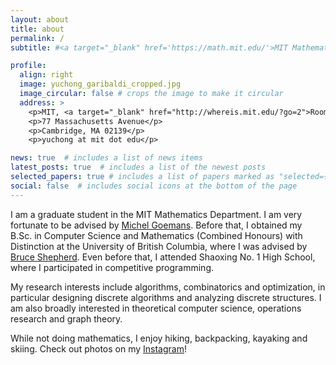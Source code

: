 ```yaml
---
layout: about
title: about
permalink: /
subtitle: #<a target="_blank" href='https://math.mit.edu/'>MIT Mathematics Department</a>

profile:
  align: right
  image: yuchong_garibaldi_cropped.jpg
  image_circular: false # crops the image to make it circular
  address: >
    <p>MIT, <a target="_blank" href="http://whereis.mit.edu/?go=2">Room 2-333A</a></p>
    <p>77 Massachusetts Avenue</p>
    <p>Cambridge, MA 02139</p>
    <p>yuchong at mit dot edu</p>

news: true  # includes a list of news items
latest_posts: true  # includes a list of the newest posts
selected_papers: true # includes a list of papers marked as "selected={true}"
social: false  # includes social icons at the bottom of the page
---
```


I am a graduate student in the MIT Mathematics Department. I am very fortunate to be advised by [Michel Goemans](https://math.mit.edu/~goemans/). Before that, I obtained my B.Sc. in Computer Science and Mathematics (Combined Honours) with Distinction at the University of British Columbia, where I was advised by [Bruce Shepherd](https://bshepherd.ca/). Even before that, I attended Shaoxing No. 1 High School, where I participated in competitive programming.

My research interests include algorithms, combinatorics and optimization, in particular designing discrete algorithms and analyzing discrete structures. I am also broadly interested in theoretical computer science, operations research and graph theory.

While not doing mathematics, I enjoy hiking, backpacking, kayaking and skiing. Check out photos on my [Instagram](https://www.instagram.com/panyuchong/)!
